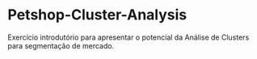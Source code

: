 # Petshop-Cluster-Analysis

Exercício introdutório para apresentar o potencial da Análise de Clusters para segmentação de mercado.
